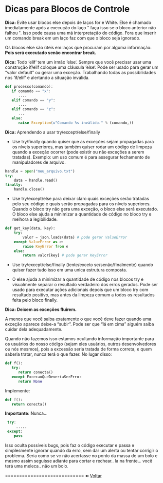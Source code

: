 # Dicas para Blocos de Controle

**Dica:** Evite usar blocos else depois de laços for e White.
Else é chamado imediatamente após a execução do laço " faça isso se o bloco anterior não falhou ". Isso pode causa uma má interpretação do código. Fora que inserir um comando break em um laço faz com que o bloco seja ignorado.

Os blocos else são úteis em laços que procuram por alguma informação. **Pois será executado senão encontrar break.**

**Dica:** Todo ‘elif‘ tem um irmão ‘else‘.
Sempre que você precisar usar uma construção if/elif coloque uma cláusula ‘else‘. Pode ser usado para gerar um “valor default” ou gerar uma exceção. Trabalhando todas as possibilidades nos ‘if/elif‘ e alertando a situação inválida.
```python
def processo(comando):
   if comando == "x":
      ....
   elif comando == "y":
      ....
   elif comando == "z":
      ...
   else:
      raise Exception(u"Comando %s inválido." % (comando,))
```

**Dica:** Aprendendo a usar try/except/else/finally

* Use try/finally quando quiser que as exceções sejam propagadas para os níveis superiores, mas também quiser rodar um código de limpeza quando a exceção ocorrer (pode existir ou não exceções a serem tratadas). Exemplo: um uso comum é para assegurar fechamento de manipuladores de arquivo.
```python
handle = open("meu_arquivo.txt")
try: 
    data = handle.read()
finally:
    handle.close()
```

* Use try/except/else para deixar claro quais exceções serão tratadas pelo seu código e quais serão propagadas para os níveis superiores. Quando o bloco try não gera uma exceção, o bloco else será executado. O bloco else ajuda a minimizar a quantidade de código no bloco try e melhora a legibilidade.
```python
def get_key(data, key):
    try:
        valor = json.loads(data) # pode gerar ValueError
    except ValueError as e:
        raise KeyError from e
    else:
        return valor[key] # pode gerar KeyError
```

* Use try/except/else/finally (tente/exceto se/senão/finalmente) quando quiser fazer tudo isso em uma unica estrutura composta.

* O else ajuda a minimizar a quantidade de código nos blocos try e visualmente separar o resultado verdadeiro dos erros gerados. Pode ser usado para executar ações adicionais depois que um bloco try com resultado positivo, mas antes da limpeza comum a todos os resultados feita pelo bloco finally.

**Dica:** __Deixem as exceções fluirem.__

A menos que você saiba exatamente o que você deve fazer quando uma exceção aparece deixe-a “subir”. Pode ser que “lá em cima” alguém saiba cuidar dela adequadamente.

Quando não fazemos isso estamos ocultando informação importante para os usuários do nosso código (sejam eles usuários, outros desenvolvedores ou nós mesmos), pois a excessão seria tratada de forma correta, e quem saberia tratar, nunca terá o que fazer. No lugar disso:
```python
def f():
   try:
      return conecta()
   except ExcecaoQueDeveriaSerErro:
      return None
```
Implemente:
```python
def f():
   return conecta()
```

**Importante:** Nunca...
```python
 try:
     .....
 except:
    pass
```
Isso oculta possíveis bugs, pois faz o código executar e passa e simplesmente ignorar quando da erro, sem dar um alerta ou tentar corrigir o problema. Seria como se vc não acertasse no ponto da massa de um bolo e mesmo assim seguisse adiante para cortar e rechear.. la na frente... você terá uma meleca.. não um bolo.

============================
:arrow_left: [Voltar](https://github.com/LucasBiason/PadroesPython/blob/master/python_eficaz/boas_praticas.md)
